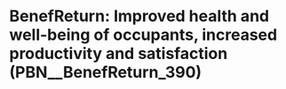 # BenefReturn: __Improved health and well-being of occupants, increased productivity and satisfaction__ (PBN__BenefReturn_390)

